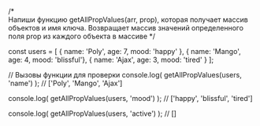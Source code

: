 /*  
  Напиши функцию getAllPropValues(arr, prop), 
  которая получает массив объектов и имя ключа. 
  Возвращает массив значений определенного поля prop
  из каждого объекта в массиве
*/

const users = [
  { name: 'Poly', age: 7, mood: 'happy' },
  { name: 'Mango', age: 4, mood: 'blissful'},
  { name: 'Ajax', age: 3, mood: 'tired' }
];

// Вызовы функции для проверки
console.log(
  getAllPropValues(users, 'name')
); // ['Poly', 'Mango', 'Ajax']

console.log(
  getAllPropValues(users, 'mood')
); // ['happy', 'blissful', 'tired']

console.log(
  getAllPropValues(users, 'active')
); // []